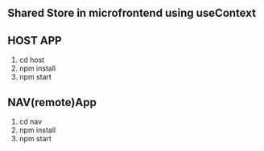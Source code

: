 ## Shared Store in microfrontend using useContext


## HOST APP ##
1. cd host
2. npm install
3. npm start

## NAV(remote)App ##
1. cd nav
2. npm install
3. npm start